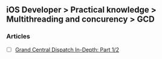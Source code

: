 ## iOS Developer > Practical knowledge > Multithreading and concurency > GCD

### Articles
- [ ] [Grand Central Dispatch In-Depth: Part 1/2](https://www.raywenderlich.com/60749/grand-central-dispatch-in-depth-part-1)


